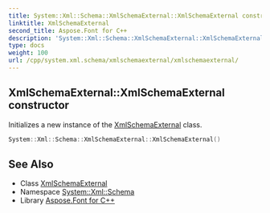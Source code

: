 ```yaml
---
title: System::Xml::Schema::XmlSchemaExternal::XmlSchemaExternal constructor
linktitle: XmlSchemaExternal
second_title: Aspose.Font for C++
description: 'System::Xml::Schema::XmlSchemaExternal::XmlSchemaExternal constructor. Initializes a new instance of the XmlSchemaExternal class in C++.'
type: docs
weight: 100
url: /cpp/system.xml.schema/xmlschemaexternal/xmlschemaexternal/
---
```

## XmlSchemaExternal::XmlSchemaExternal constructor


Initializes a new instance of the [XmlSchemaExternal](../) class.

```cpp
System::Xml::Schema::XmlSchemaExternal::XmlSchemaExternal()
```

## See Also

* Class [XmlSchemaExternal](../)
* Namespace [System::Xml::Schema](../../)
* Library [Aspose.Font for C++](../../../)
